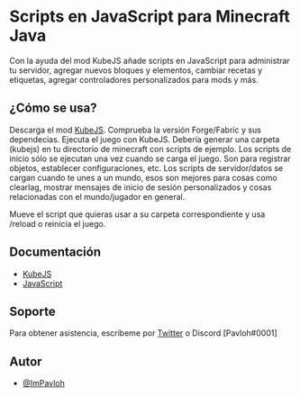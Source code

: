 
# Scripts en JavaScript para Minecraft Java

Con la ayuda del mod KubeJS añade scripts en JavaScript para administrar tu servidor, agregar nuevos bloques y elementos, cambiar recetas y etiquetas, agregar controladores personalizados para mods y más.


## ¿Cómo se usa?
Descarga el mod [KubeJS](https://www.curseforge.com/minecraft/mc-mods/kubejs). Comprueba la versión Forge/Fabric y sus dependecias.
Ejecuta el juego con KubeJS. Debería generar una carpeta (kubejs) en tu directorio de minecraft con scripts de ejemplo. Los scripts de inicio sólo se ejecutan una vez cuando se carga el juego. Son para registrar objetos, establecer configuraciones, etc. Los scripts de servidor/datos se cargan cuando te unes a un mundo, esos son mejores para cosas como clearlag, mostrar mensajes de inicio de sesión personalizados y cosas relacionadas con el mundo/jugador en general.

Mueve el script que quieras usar a su carpeta correspondiente y usa /reload o reinicia el juego.

## Documentación

 - [KubeJS](https://mods.latvian.dev/books/kubejs)
 - [JavaScript](https://devdocs.io/javascript/)
## Soporte

Para obtener asistencia, escríbeme por [Twitter](https://www.twitter.com/ImPavloh) o Discord [Pavloh#0001]
## Autor

- [@ImPavloh](https://www.twitter.com/ImPavloh)

